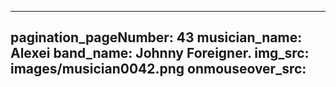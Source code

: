 ------
pagination_pageNumber: 43
musician_name: Alexei
band_name: Johnny Foreigner.
img_src: images/musician0042.png
onmouseover_src: 
------